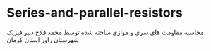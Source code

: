 # Series-and-parallel-resistors
محاسبه مقاومت های سری و موازی ساخته شده توسط محمد فلاح دبیر فیزیک شهرستان راور استان کرمان
